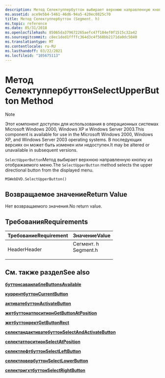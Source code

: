 ```yaml
---
description: Метод Селектуппербуттон выбирает верхнюю направленную кнопку из отображаемого меню.
ms.assetid: ace9e5b4-5461-46d6-94a5-420ec0825c70
title: Метод Селектуппербуттон (Segment. h)
ms.topic: reference
ms.date: 05/31/2018
ms.openlocfilehash: 85065da379672265aefc47f104ef0f1515c32a42
ms.sourcegitcommit: c8ec1ded1ffffc364d3c4f560bb2171da0dc5040
ms.translationtype: MT
ms.contentlocale: ru-RU
ms.lasthandoff: 03/22/2021
ms.locfileid: "105675113"
---
```

# <a name="selectupperbutton-method"></a><span data-ttu-id="86734-103">Метод Селектуппербуттон</span><span class="sxs-lookup"><span data-stu-id="86734-103">SelectUpperButton Method</span></span>

> [!Note]  
> <span data-ttu-id="86734-104">Этот компонент доступен для использования в операционных системах Microsoft Windows 2000, Windows XP и Windows Server 2003.</span><span class="sxs-lookup"><span data-stu-id="86734-104">This component is available for use in the Microsoft Windows 2000, Windows XP, and Windows Server 2003 operating systems.</span></span> <span data-ttu-id="86734-105">В последующих версиях он может быть изменен или недоступен.</span><span class="sxs-lookup"><span data-stu-id="86734-105">It may be altered or unavailable in subsequent versions.</span></span>

 

<span data-ttu-id="86734-106">`SelectUpperButton`Метод выбирает верхнюю направленную кнопку из отображаемого меню.</span><span class="sxs-lookup"><span data-stu-id="86734-106">The `SelectUpperButton` method selects the upper directional button from the displayed menu.</span></span>

``` syntax
MSWebDVD.SelectUpperButton()
```

## <a name="return-value"></a><span data-ttu-id="86734-107">Возвращаемое значение</span><span class="sxs-lookup"><span data-stu-id="86734-107">Return Value</span></span>

<span data-ttu-id="86734-108">Нет возвращаемого значения.</span><span class="sxs-lookup"><span data-stu-id="86734-108">No return value.</span></span>

## <a name="requirements"></a><span data-ttu-id="86734-109">Требования</span><span class="sxs-lookup"><span data-stu-id="86734-109">Requirements</span></span>



| <span data-ttu-id="86734-110">Требование</span><span class="sxs-lookup"><span data-stu-id="86734-110">Requirement</span></span> | <span data-ttu-id="86734-111">Значение</span><span class="sxs-lookup"><span data-stu-id="86734-111">Value</span></span> |
|-------------------|--------------------------------------------------------------------------------------|
| <span data-ttu-id="86734-112">Header</span><span class="sxs-lookup"><span data-stu-id="86734-112">Header</span></span><br/> | <dl> <span data-ttu-id="86734-113"><dt>Сегмент. h</dt></span><span class="sxs-lookup"><span data-stu-id="86734-113"><dt>Segment.h</dt></span></span> </dl> |



## <a name="see-also"></a><span data-ttu-id="86734-114">См. также раздел</span><span class="sxs-lookup"><span data-stu-id="86734-114">See also</span></span>

<dl> <dt>

[<span data-ttu-id="86734-115">**буттонсаваилабле**</span><span class="sxs-lookup"><span data-stu-id="86734-115">**ButtonsAvailable**</span></span>](buttonsavailable-property.md)
</dt> <dt>

[<span data-ttu-id="86734-116">**куррентбуттон**</span><span class="sxs-lookup"><span data-stu-id="86734-116">**CurrentButton**</span></span>](currentbutton-property.md)
</dt> <dt>

[<span data-ttu-id="86734-117">**активатебуттон**</span><span class="sxs-lookup"><span data-stu-id="86734-117">**ActivateButton**</span></span>](activatebutton-method.md)
</dt> <dt>

[<span data-ttu-id="86734-118">**жетбуттонатпоситион**</span><span class="sxs-lookup"><span data-stu-id="86734-118">**GetButtonAtPosition**</span></span>](getbuttonatposition-method.md)
</dt> <dt>

[<span data-ttu-id="86734-119">**жетбуттонрект**</span><span class="sxs-lookup"><span data-stu-id="86734-119">**GetButtonRect**</span></span>](getbuttonrect-method.md)
</dt> <dt>

[<span data-ttu-id="86734-120">**селектандактиватебуттон**</span><span class="sxs-lookup"><span data-stu-id="86734-120">**SelectAndActivateButton**</span></span>](selectandactivatebutton-method.md)
</dt> <dt>

[<span data-ttu-id="86734-121">**селектатпоситион**</span><span class="sxs-lookup"><span data-stu-id="86734-121">**SelectAtPosition**</span></span>](selectatposition-method.md)
</dt> <dt>

[<span data-ttu-id="86734-122">**селектлефтбуттон**</span><span class="sxs-lookup"><span data-stu-id="86734-122">**SelectLeftButton**</span></span>](selectleftbutton-method.md)
</dt> <dt>

[<span data-ttu-id="86734-123">**селектловербуттон**</span><span class="sxs-lookup"><span data-stu-id="86734-123">**SelectLowerButton**</span></span>](selectlowerbutton-method.md)
</dt> <dt>

[<span data-ttu-id="86734-124">**селектригхтбуттон**</span><span class="sxs-lookup"><span data-stu-id="86734-124">**SelectRightButton**</span></span>](selectrightbutton-method.md)
</dt> </dl>

 

 




